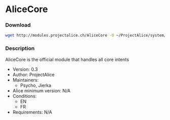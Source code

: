 # AliceCore

### Download
```bash
wget http://modules.projectalice.ch/AliceCore -O ~/ProjectAlice/system/moduleInstallTickets/AliceCore.install
```

### Description
AliceCore is the official module that handles all core intents

- Version: 0.3
- Author: ProjectAlice
- Maintainers:
  - Psycho, Jierka
- Alice minimum version: N/A
- Conditions:
  - EN
  - FR
- Requirements: N/A
